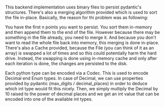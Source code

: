 This backend implementation uses binary files to persist pydantic's structures. There's also a merging algorithm provided which is used to sort the file in-place. Basically, the reason for thi problem was as following:

You have the first n points you want to persist. You sort them in-memory and then append them to the end of the file. However because there may be something in the file already, you need to merge it. And because you don't want to read the whole file back into memory, this merging is done in-place. There's also a Cache provided, because the File (you can think of it as an array) is swapped a lot of times and so this could potentially harm the hard drive. Instead, the
swapping is done using in-memory cache and only after each iteration is done, the changes are persisted to the disk.

Each python type can be encoded via a Codec. This is used to encode Decimal end Enum types. In case of Decimal, we can use properties provided by pydantic (max_digits / decimal_places) in order to deduce which int type would fit this nicely. Then, we simply multiply the Decimal by 10 raised to the power of decimal places and we get an int value that can be encoded into one of the available int types.

